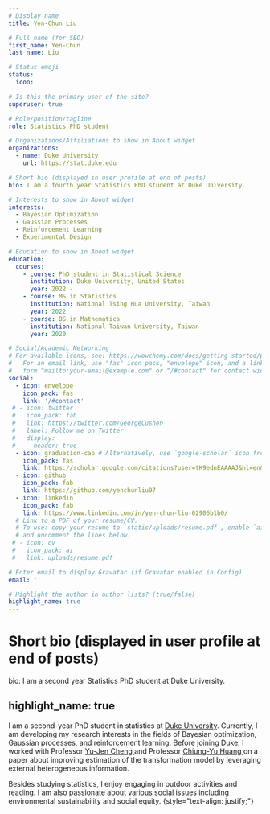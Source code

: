 ```yaml
---
# Display name
title: Yen-Chun Liu

# Full name (for SEO)
first_name: Yen-Chun
last_name: Liu

# Status emoji
status:
  icon: 

# Is this the primary user of the site?
superuser: true

# Role/position/tagline
role: Statistics PhD student

# Organizations/Affiliations to show in About widget
organizations:
  - name: Duke University
    url: https://stat.duke.edu

# Short bio (displayed in user profile at end of posts)
bio: I am a fourth year Statistics PhD student at Duke University.

# Interests to show in About widget
interests:
  - Bayesian Optimization
  - Gaussian Processes
  - Reinforcement Learning
  - Experimental Design

# Education to show in About widget
education:
  courses:
    - course: PhD student in Statistical Science
      institution: Duke University, United States
      year: 2022 -
    - course: MS in Statistics
      institution: National Tsing Hua University, Taiwan
      year: 2022
    - course: BS in Mathematics
      institution: National Taiwan University, Taiwan
      year: 2020

# Social/Academic Networking
# For available icons, see: https://wowchemy.com/docs/getting-started/page-builder/#icons
#   For an email link, use "fas" icon pack, "envelope" icon, and a link in the
#   form "mailto:your-email@example.com" or "/#contact" for contact widget.
social:
  - icon: envelope
    icon_pack: fas
    link: '/#contact'
 # - icon: twitter
 #   icon_pack: fab
 #   link: https://twitter.com/GeorgeCushen
 #   label: Follow me on Twitter
 #   display:
 #     header: true
  - icon: graduation-cap # Alternatively, use `google-scholar` icon from `ai` icon pack
    icon_pack: fas
    link: https://scholar.google.com/citations?user=tK9ednEAAAAJ&hl=en&oi=sra
  - icon: github
    icon_pack: fab
    link: https://github.com/yenchunliu97
  - icon: linkedin
    icon_pack: fab
    link: https://www.linkedin.com/in/yen-chun-liu-02906b1b0/
  # Link to a PDF of your resume/CV.
  # To use: copy your resume to `static/uploads/resume.pdf`, enable `ai` icons in `params.yaml`,
  # and uncomment the lines below.
 # - icon: cv
 #   icon_pack: ai
 #   link: uploads/resume.pdf

# Enter email to display Gravatar (if Gravatar enabled in Config)
email: ''

# Highlight the author in author lists? (true/false)
highlight_name: true
---
```



# Short bio (displayed in user profile at end of posts)
bio: I am a second year Statistics PhD student at Duke University.

highlight_name: true
---

I am a second-year PhD student in statistics at <a href="https://stat.duke.edu" target="_blank"> Duke University</a>. Currently, I am developing my research interests in the fields of Bayesian optimization, Gaussian processes, and reinforcement learning. Before joining Duke, I worked with Professor <a href="http://www.stat.nthu.edu.tw/~ycheng/" target="_blank"> Yu-Jen Cheng </a> and Professor <a href="https://profiles.ucsf.edu/chiung-yu.huang" target="_blank"> Chiung-Yu Huang </a> on a paper about improving estimation of the transformation model by leveraging external heterogeneous information.


Besides studying statistics, I enjoy engaging in outdoor activities and reading. I am also passionate about various social issues including environmental sustainability and social equity. 
{style="text-align: justify;"}
